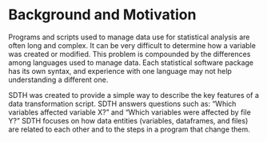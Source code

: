 # Background and Motivation

Programs and scripts used to manage data use for statistical analysis are often long and complex.  It can be very difficult to determine how a variable was created or modified.  This problem is compounded by the differences among languages used to manage data.  Each statistical software package has its own syntax, and experience with one language may not help understanding a different one.

SDTH was created to provide a simple way to describe the key features of a data transformation script.  SDTH answers questions such as: “Which variables affected variable X?” and “Which variables were affected by file Y?” SDTH focuses on how data entities (variables, dataframes, and files) are related to each other and to the steps in a program that change them.  
    